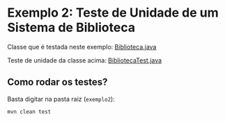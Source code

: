 # Exemplo 2: Teste de Unidade de um Sistema de Biblioteca

Classe que é testada neste exemplo: 
[Biblioteca.java](https://github.com/mtov/ESM-ExemplosCodigo/blob/master/cap8/exemplo2/src/main/java/exemplo2/Biblioteca.java)

Teste de unidade da classe acima: 
[BibliotecaTest.java](https://github.com/mtov/ESM-ExemplosCodigo/blob/master/cap8/exemplo2/src/test/java/exemplo2/BibliotecaTest.java)

## Como rodar os testes?

Basta digitar na pasta raiz (`exemplo2`):

```mvn clean test```
